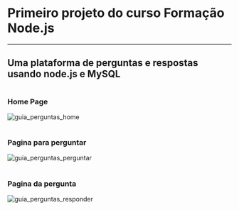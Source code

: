 <h1>Primeiro projeto do curso Formação Node.js</h1>
<hr>
<h2>Uma plataforma de perguntas e respostas usando node.js e MySQL</h2>

# <h3>Home Page</h3>
![guia_perguntas_home](https://user-images.githubusercontent.com/70342776/100653660-800cdd80-3327-11eb-9b2c-4bbc9dfff5e2.PNG)

# <h3>Pagina para perguntar</h3>
![guia_perguntas_perguntar](https://user-images.githubusercontent.com/70342776/100653867-c7936980-3327-11eb-981b-bc070aec11c9.PNG)

# <h3>Pagina da pergunta</h3>
![guia_perguntas_responder](https://user-images.githubusercontent.com/70342776/100653983-f01b6380-3327-11eb-98cd-bd8eb5dd8188.PNG)
